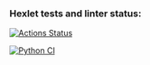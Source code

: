 ### Hexlet tests and linter status:
[![Actions Status](https://github.com/Maksim75ru/python-project-83/workflows/hexlet-check/badge.svg)](https://github.com/Maksim75ru/python-project-83/actions)

[![Python CI](https://github.com/Maksim75ru/python-project-83/actions/workflows/admin-check.yml/badge.svg)](https://github.com/Maksim75ru/python-project-83/actions/workflows/admin-check.yml)

